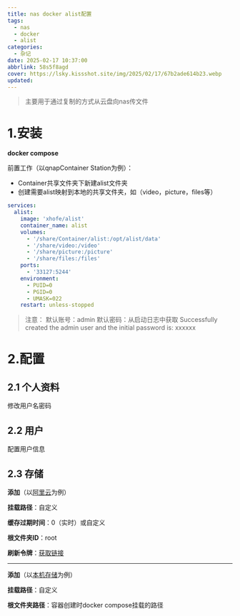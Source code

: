 ```yaml
---
title: nas docker alist配置
tags:
  - nas
  - docker
  - alist
categories:
  - 杂记
date: 2025-02-17 10:37:00
abbrlink: 58s5f8agd
cover: https://lsky.kissshot.site/img/2025/02/17/67b2ade614b23.webp
updated:
---
```

>主要用于通过复制的方式从云盘向nas传文件
# 1.安装

**docker compose**

前置工作（以qnapContainer Station为例）：

- Container共享文件夹下新建alist文件夹
- 创建需要alist映射到本地的共享文件夹，如（video，picture，files等）


```yaml
services:
  alist:
    image: 'xhofe/alist'
    container_name: alist
    volumes:
      - '/share/Container/alist:/opt/alist/data'
      - '/share/video:/video'
      - '/share/picture:/picture'
      - '/share/files:/files'
    ports:
      - '33127:5244'
    environment:
      - PUID=0
      - PGID=0
      - UMASK=022
    restart: unless-stopped
```

>注意：
>默认账号：admin
>默认密码：从启动日志中获取
>Successfully created the admin user and the initial password is: xxxxxx

# 2.配置
## 2.1 个人资料
修改用户名密码

## 2.2 用户
配置用户信息

## 2.3 存储
**添加**（以[阿里云](https://alist.nn.ci/zh/guide/drivers/aliyundrive_open.html)为例）

**挂载路径**：自定义

**缓存过期时间**：0（实时）或自定义

**根文件夹ID**：root

**刷新令牌**：[获取链接](https://alist.nn.ci/tool/aliyundrive/request)

---
**添加**（以[本机存储](https://alist.nn.ci/zh/guide/drivers/local.html)为例）

**挂载路径**：自定义

**根文件夹路径**：容器创建时docker compose挂载的路径